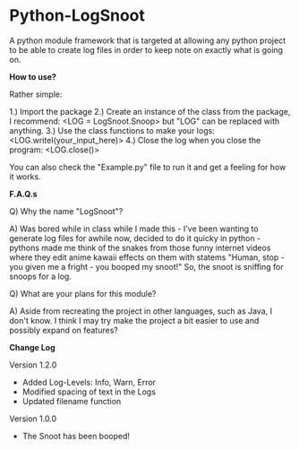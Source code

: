# Python-LogSnoot
A python module framework that is targeted at allowing any python project to be able to create log files in order to keep note on exactly what is going on.

**How to use?**

Rather simple:

1.) Import the package
2.) Create an instance of the class from the package, I recommend: <LOG = LogSnoot.Snoop> but "LOG" can be replaced with
anything.
3.) Use the class functions to make your logs: <LOG.writeI(your_input_here)>
4.) Close the log when you close the program: <LOG.close()>

You can also check the "Example.py" file to run it and get a feeling for how it works.


**F.A.Q.s**

Q) Why the name "LogSnoot"?

A) Was bored while in class while I made this - I've been wanting to generate log files for awhile now,
decided to do it quicky in python - pythons made me think of the snakes from those funny internet videos where
they edit anime kawaii effects on them with statems "Human, stop - you given me a fright - you booped my snoot!" So,
the snoot is sniffing for snoops for a log.


Q) What are your plans for this module?

A) Aside from recreating the project in other languages, such as Java, I don't know. I think I may try make the project
a bit easier to use and possibly expand on features?

**Change Log**

Version 1.2.0

+ Added Log-Levels: Info, Warn, Error
+ Modified spacing of text in the Logs
+ Updated filename function

Version 1.0.0

+ The Snoot has been booped!